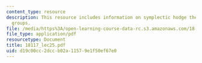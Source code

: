 ```yaml
---
content_type: resource
description: This resource includes information on symplectic hodge theory, and lie
  groups.
file: /media/https%3A/open-learning-course-data-rc.s3.amazonaws.com/18-117-topics-in-several-complex-variables-spring-2005/d19c00cc2dccb02a11579e1f50ef67e0_18117_lec25.pdf
file_type: application/pdf
resourcetype: Document
title: 18117_lec25.pdf
uid: d19c00cc-2dcc-b02a-1157-9e1f50ef67e0
---
```

